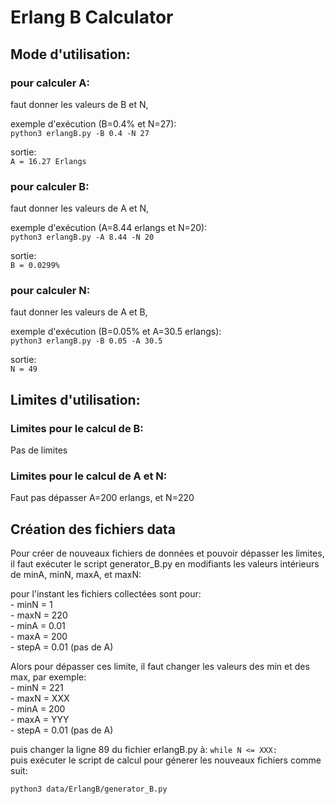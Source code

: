 # Erlang B Calculator

## Mode d'utilisation:

### pour calculer A:

faut donner les valeurs de B et N,

exemple d'exécution (B=0.4% et N=27):  
`python3 erlangB.py -B 0.4 -N 27`

sortie:  
`A = 16.27 Erlangs`

### pour calculer B:

faut donner les valeurs de A et N,

exemple d'exécution (A=8.44 erlangs et N=20):  
`python3 erlangB.py -A 8.44 -N 20`

sortie:  
`B = 0.0299%`

### pour calculer N:

faut donner les valeurs de A et B,

exemple d'exécution (B=0.05% et A=30.5 erlangs):  
`python3 erlangB.py -B 0.05 -A 30.5`

sortie:  
`N = 49`

## Limites d'utilisation:

### Limites pour le calcul de B:
Pas de limites

### Limites pour le calcul de A et N:
Faut pas dépasser A=200 erlangs, et N=220

## Création des fichiers data

Pour créer de nouveaux fichiers de données et pouvoir dépasser les limites, il faut exécuter le script generator_B.py en modifiants les valeurs intérieurs de minA, minN, maxA, et maxN:   


pour l'instant les fichiers collectées sont pour:  
    - minN = 1  
    - maxN = 220  
    - minA = 0.01  
    - maxA = 200  
    - stepA = 0.01 (pas de A) 
    
Alors pour dépasser ces limite, il faut changer les valeurs des min et des max, par exemple:  
    - minN = 221  
    - maxN = XXX  
    - minA = 200  
    - maxA = YYY  
    - stepA = 0.01 (pas de A) 
    
puis changer la ligne 89 du fichier erlangB.py à: `while N <= XXX:`  
puis exécuter le script de calcul pour génerer les nouveaux fichiers comme suit: 
    
`python3 data/ErlangB/generator_B.py`  


